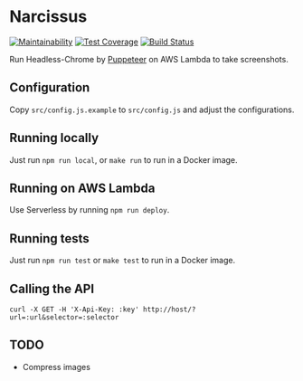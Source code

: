 # Narcissus

[![Maintainability](https://api.codeclimate.com/v1/badges/5247e8bc16825ce83d18/maintainability)](https://codeclimate.com/repos/5eab57cb05cace00cc00027c/maintainability)
[![Test Coverage](https://api.codeclimate.com/v1/badges/5247e8bc16825ce83d18/test_coverage)](https://codeclimate.com/repos/5eab57cb05cace00cc00027c/test_coverage)
[![Build Status](https://travis-ci.org/meedan/narcissus.svg?branch=develop)](https://travis-ci.org/meedan/narcissus)

Run Headless-Chrome by [Puppeteer](https://github.com/GoogleChrome/puppeteer) on AWS Lambda to take screenshots.

## Configuration

Copy `src/config.js.example` to `src/config.js` and adjust the configurations.

## Running locally

Just run `npm run local`, or `make run` to run in a Docker image.

## Running on AWS Lambda

Use Serverless by running `npm run deploy`.

## Running tests

Just run `npm run test` or `make test` to run in a Docker image.

## Calling the API

```
curl -X GET -H 'X-Api-Key: :key' http://host/?url=:url&selector=:selector
```

## TODO

* Compress images
